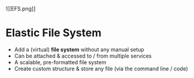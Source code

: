 ![[EFS.png]]
# Elastic File System
- Add a (virtual) **file system** without any manual setup
- Can be attached & accessed to / from multiple services
- A scalable, pre-formatted file system
- Create custom structure & store any file (via the command line / code)


